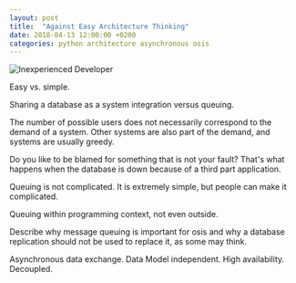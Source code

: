 ```yaml
---
layout: post
title:  "Against Easy Architecture Thinking"
date: 2018-04-13 12:00:00 +0200
categories: python architecture asynchronous osis
---
```


![Inexperienced Developer](/images/posts/easy-architecture-thinking.png)

Easy vs. simple.

Sharing a database as a system integration versus queuing.

The number of possible users does not necessarily correspond to the demand of a system. Other systems are also part of the demand, and systems are usually greedy.

Do you like to be blamed for something that is not your fault? That's what happens when the database is down because of a third part application.

Queuing is not complicated. It is extremely simple, but people can make it complicated.

Queuing within programming context, not even outside.

<!-- more -->

Describe why message queuing is important for osis and why a database replication should not be used to replace it, as some may think.

Asynchronous data exchange.
Data Model independent.
High availability.
Decoupled.
